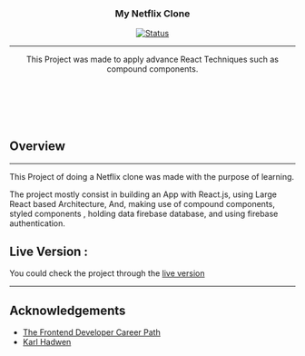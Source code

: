 
<h3 align="center">My Netflix Clone</h3>

<div align="center">

[![Status](https://img.shields.io/badge/status-active-success.svg)]()

</div>

---

<p align="center"> This Project was made to apply advance React Techniques such as compound components. </p>
    <br> 
</p>

## <br/>

## Overview

---

  This Project of doing a Netflix clone was made with the purpose of learning.

   The project mostly consist in building an App with React.js, using Large React based Architecture, And, making use of compound components, styled components , holding data firebase database, and using firebase authentication.
<br/>


## Live Version :

   You could check the project through the [live version](https://netflix-pipe.netlify.app/)

---

## Acknowledgements

- [The Frontend Developer Career Path](https://scrimba.com/learn/frontend)
- [Karl Hadwen](https://twitter.com/karlhadwen)

